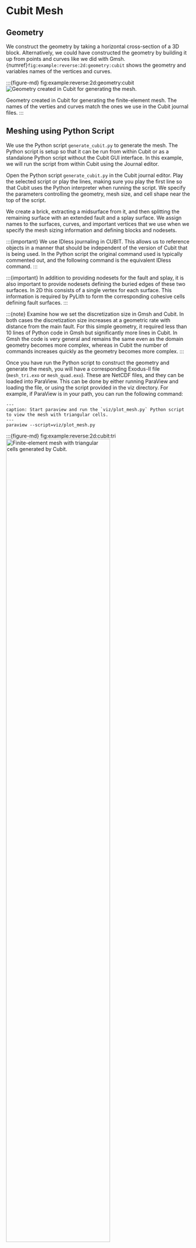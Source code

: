 # Cubit Mesh

## Geometry

We construct the geometry by taking a horizontal cross-section of a 3D block.
Alternatively, we could have constructed the geometry by building it up from points and curves like we did with Gmsh.
{numref}`fig:example:reverse:2d:geometry:cubit` shows the geometry and variables names of the vertices and curves.

:::{figure-md} fig:example:reverse:2d:geometry:cubit
<img src="figs/geometry-cubit.*" alt="Geometry created in Cubit for generating the mesh." scale="75%"/>

Geometry created in Cubit for generating the finite-element mesh.
The names of the verties and curves match the ones we use in the Cubit journal files.
:::

## Meshing using Python Script

We use the Python script `generate_cubit.py` to generate the mesh.
The Python script is setup so that it can be run from within Cubit or as a standalone Python script without the Cubit GUI interface.
In this example, we will run the script from within Cubit using the Journal editor.

Open the Python script `generate_cubit.py` in the Cubit journal editor.
Play the selected script or play the lines, making sure you play the first line so that Cubit uses the Python interpreter when running the script.
We specify the parameters controlling the geometry, mesh size, and cell shape near the top of the script.

We create a brick, extracting a midsurface from it, and then splitting the remaining surface with an extended fault and a splay surface.
We assign names to the surfaces, curves, and important vertices that we use when we specify the mesh sizing information and defining blocks and nodesets.

:::{important}
We use IDless journaling in CUBIT.
This allows us to reference objects in a manner that should be independent of the version of Cubit that is being used.
In the Python script the original command used is typically commented out, and the following command is the equivalent IDless command.
:::

:::{important}
In addition to providing nodesets for the fault and splay, it is also important to provide nodesets defining the buried edges of these two surfaces.
In 2D this consists of a single vertex for each surface.
This information is required by PyLith to form the corresponding cohesive cells defining fault surfaces.
:::

:::{note}
Examine how we set the discretization size in Gmsh and Cubit.
In both cases the discretization size increases at a geometric rate with distance from the main fault.
For this simple geometry, it required less than 10 lines of Python code in Gmsh but significantly more lines in Cubit.
In Gmsh the code is very general and remains the same even as the domain geometry becomes more complex, whereas in Cubit the number of commands increases quickly as the geometry becomes more complex.
:::

Once you have run the Python script to construct the geometry and generate the mesh, you will have a corresponding Exodus-II file (`mesh_tri.exo` or `mesh_quad.exo`).
These are NetCDF files, and they can be loaded into ParaView.
This can be done by either running ParaView and loading the file, or using the script provided in the viz directory.
For example, if ParaView is in your path, you can run the
following command:

```{code-block} console
---
caption: Start paraview and run the `viz/plot_mesh.py` Python script to view the mesh with triangular cells.
---
paraview --script=viz/plot_mesh.py
```

:::{figure-md} fig:example:reverse:2d:cubit:tri
<img src="figs/cubit-tri.*" alt="Finite-element mesh with triangular cells generated by Cubit." width="75%"/>

Finite-element mesh with triangular cells generated by Cubit.
:::

To load the mesh with quadrilateral cells, open the Python Shell in ParaView and set the `EXODUS_FILE` variable, and then run the `viz/plot_mesh.py` Python script.
See {ref}`sec-paraview-python-scripts` for more information about running ParaView Python scripts.

```{code-block} python
---
caption: Load a different Exodus file generated by Cubit by setting the `EXODUS_FILE` variable in the ParaView Python Shell.
---
EXODUS_FILE = "mesh_quad.exo"
```

:::{figure-md} fig:example:reverse:2d:cubit:quad
<img src="figs/cubit-quad.*" alt="Finite-element mesh with quadrilateral cells generated by Cubit." width="75%"/>

Finite-element mesh with quadrilateral cells generated by Cubit.
:::

